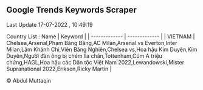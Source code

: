 

## Google Trends Keywords Scraper 
 
Last Update 17-07-2022 , 10:49:19

Country List :
 Name  | Keyword |
| ------------- | ------------- |
| VIETNAM | Chelsea,Arsenal,Phạm Băng Băng,AC Milan,Arsenal vs Everton,Inter Milan,Lâm Khánh Chi,Viên Băng Nghiên,Chelsea vs,Hoa hậu Kim Duyên,Kim Duyên,Người đàn ông bị chém lìa chân,Tottenham,Cúm A triệu chứng,HAGL,Hoa hậu các Dân tộc Việt Nam 2022,Lewandowski,Mister Supranational 2022,Eriksen,Ricky Martin |



© Abdul Muttaqin 
